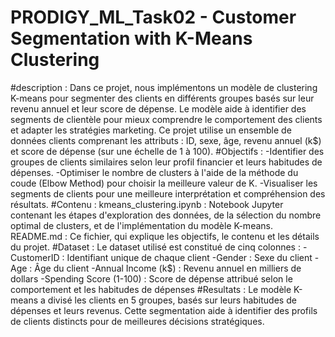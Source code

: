 # PRODIGY_ML_Task02 - Customer Segmentation with K-Means Clustering
#description :
Dans ce projet, nous implémentons un modèle de clustering K-means pour segmenter des clients en différents groupes basés sur leur revenu annuel et leur score de dépense. Le modèle aide à identifier des segments de clientèle pour mieux comprendre le comportement des clients et adapter les stratégies marketing. Ce projet utilise un ensemble de données clients comprenant les attributs : ID, sexe, âge, revenu annuel (k$) et score de dépense (sur une échelle de 1 à 100).
#Objectifs :
-Identifier des groupes de clients similaires selon leur profil financier et leurs habitudes de dépenses.
-Optimiser le nombre de clusters à l'aide de la méthode du coude (Elbow Method) pour choisir la meilleure valeur de K.
-Visualiser les segments de clients pour une meilleure interprétation et compréhension des résultats.
#Contenu :
kmeans_clustering.ipynb : Notebook Jupyter contenant les étapes d'exploration des données, de la sélection du nombre optimal de clusters, et de l'implémentation du modèle K-means.
README.md : Ce fichier, qui explique les objectifs, le contenu et les détails du projet.
#Dataset : 
Le dataset utilisé est constitué de cinq colonnes :
-CustomerID : Identifiant unique de chaque client
-Gender : Sexe du client
-Age : Âge du client
-Annual Income (k$) : Revenu annuel en milliers de dollars
-Spending Score (1-100) : Score de dépense attribué selon le comportement et les habitudes de dépenses
#Resultats :
Le modèle K-means a divisé les clients en 5 groupes, basés sur leurs habitudes de dépenses et leurs revenus. Cette segmentation aide à identifier des profils de clients distincts pour de meilleures décisions stratégiques.
